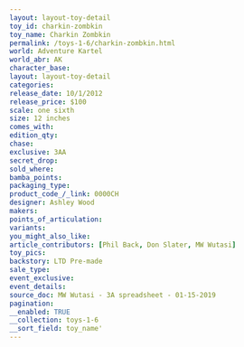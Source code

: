 ```yaml
---
layout: layout-toy-detail 
toy_id: charkin-zombkin
toy_name: Charkin Zombkin
permalink: /toys-1-6/charkin-zombkin.html
world: Adventure Kartel
world_abr: AK
character_base: 
layout: layout-toy-detail
categories: 
release_date: 10/1/2012
release_price: $100 
scale: one sixth
size: 12 inches
comes_with: 
edition_qty: 
chase: 
exclusive: 3AA
secret_drop: 
sold_where: 
bamba_points: 
packaging_type: 
product_code_/_link: 0000CH
designer: Ashley Wood
makers: 
points_of_articulation: 
variants: 
you_might_also_like: 
article_contributors: [Phil Back, Don Slater, MW Wutasi]
toy_pics: 
backstory: LTD Pre-made
sale_type: 
event_exclusive: 
event_details: 
source_doc: MW Wutasi - 3A spreadsheet - 01-15-2019
pagination: 
__enabled: TRUE
__collection: toys-1-6
__sort_field: toy_name'
---
```

